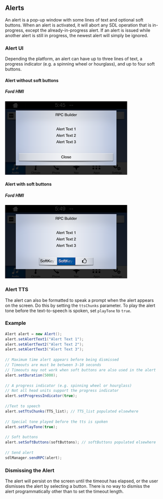 ## Alerts

An alert is a pop-up window with some lines of text and optional soft buttons. When an alert is activated, it will abort any SDL operation that is in-progress, except the already-in-progress alert. If an alert is issued while another alert is still in progress, the newest alert will simply be ignored.

### Alert UI
Depending the platform, an alert can have up to three lines of text, a progress indicator (e.g. a spinning wheel or hourglass), and up to four soft buttons.
#### Alert without soft buttons
##### Ford HMI
![Ford Alert without Soft Buttons](assets/Ford_AlertWithNoSoftButtons.png)
#### Alert with soft buttons
##### Ford HMI
![Ford Alert with Soft Buttons](assets/Ford_AlertWithSoftButtons.png)

### Alert TTS
The alert can also be formatted to speak a prompt when the alert appears on the screen. Do this by setting the `ttsChunks` parameter. To play the alert tone before the text-to-speech is spoken, set `playTone` to `true`.

### Example

```java
Alert alert = new Alert();
alert.setAlertText1("Alert Text 1");
alert.setAlertText2("Alert Text 2");
alert.setAlertText3("Alert Text 3");

// Maximum time alert appears before being dismissed
// Timeouts are must be between 3-10 seconds
// Timeouts may not work when soft buttons are also used in the alert
alert.setDuration(5000);

// A progress indicator (e.g. spinning wheel or hourglass)
// Not all head units support the progress indicator
alert.setProgressIndicator(true);

//Text to speech
alert.setTtsChunks(TTS_list); // TTS_list populated elsewhere

// Special tone played before the tts is spoken
alert.setPlayTone(true);

// Soft buttons
alert.setSoftButtons(softButtons); // softButtons populated elsewhere

// Send alert
sdlManager.sendRPC(alert);
```

### Dismissing the Alert
The alert will persist on the screen until the timeout has elapsed, or the user dismisses the alert by selecting a button. There is no way to dismiss the alert programmatically other than to set the timeout length.
